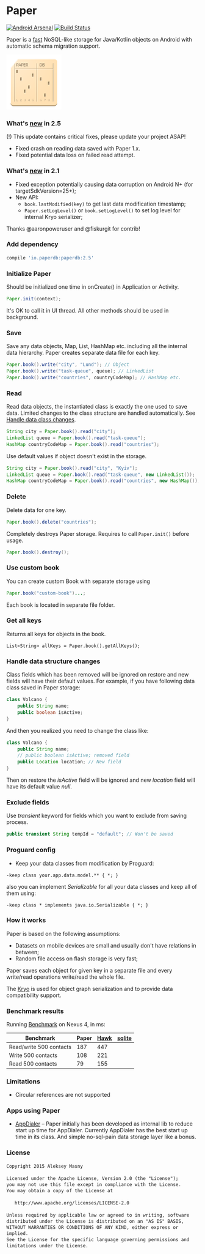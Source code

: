 # Paper
[![Android Arsenal](https://img.shields.io/badge/Android%20Arsenal-Paper-blue.svg?style=flat)](http://android-arsenal.com/details/1/2080)   [![Build Status](https://travis-ci.org/pilgr/Paper.svg?branch=master)](https://travis-ci.org/pilgr/Paper)

Paper is a [fast](#benchmark-results) NoSQL-like storage for Java/Kotlin objects on Android with automatic schema migration support.

![Paper icon](/paper_icon.png)

### What's [new](/CHANGELOG.md) in 2.5
(!) This update contains critical fixes, please update your project ASAP!
* Fixed crash on reading data saved with Paper 1.x.
* Fixed potential data loss on failed read attempt. 

### What's [new](/CHANGELOG.md) in 2.1
* Fixed exception potentially causing data corruption on Android N+ (for targetSdkVersion=25+);
* New API: 
    * `book.lastModified(key)` to get last data modification timestamp;
    * `Paper.setLogLevel()` or `book.setLogLevel()` to set log level for internal Kryo serializer;

Thanks @aaronpoweruser and @fiskurgit for contrib!

### Add dependency
```groovy
compile 'io.paperdb:paperdb:2.5'
```

### Initialize Paper
Should be initialized one time in onCreate() in Application or Activity.

```java
Paper.init(context);
```

It's OK to call it in UI thread. All other methods should be used in background.

### Save
Save any data objects, Map, List, HashMap etc. including all the internal data hierarchy. 
Paper creates separate data file for each key.

```java
Paper.book().write("city", "Lund"); // Object
Paper.book().write("task-queue", queue); // LinkedList
Paper.book().write("countries", countryCodeMap); // HashMap etc.
```

### Read
Read data objects, the instantiated class is exactly the one used to save data. Limited changes to the class structure are handled automatically. See [Handle data class changes](#handle-data-structure-changes).

```java
String city = Paper.book().read("city");
LinkedList queue = Paper.book().read("task-queue");
HashMap countryCodeMap = Paper.book().read("countries");
```

Use default values if object doesn't exist in the storage.

```java
String city = Paper.book().read("city", "Kyiv");
LinkedList queue = Paper.book().read("task-queue", new LinkedList());
HashMap countryCodeMap = Paper.book().read("countries", new HashMap());
```

### Delete
Delete data for one key.

```java
Paper.book().delete("countries");
```

Completely destroys Paper storage. Requires to call ```Paper.init()``` before usage.

```java
Paper.book().destroy();
```

### Use custom book
You can create custom Book with separate storage using

```java
Paper.book("custom-book")...;
```
Each book is located in separate file folder.

### Get all keys 
Returns all keys for objects in the book.

```
List<String> allKeys = Paper.book().getAllKeys();
```

### Handle data structure changes
Class fields which has been removed will be ignored on restore and new fields will have their default values. For example, if you have following data class saved in Paper storage:

```java
class Volcano {
    public String name;
    public boolean isActive;
}
```

And then you realized you need to change the class like:

```java
class Volcano {
    public String name;
    // public boolean isActive; removed field
    public Location location; // New field
}
```

Then on restore the _isActive_ field will be ignored and new _location_ field will have its default value _null_.

### Exclude fields
Use _transient_ keyword for fields which you want to exclude from saving process.

```java
public transient String tempId = "default"; // Won't be saved
```
### Proguard config
* Keep your data classes from modification by Proguard:

```
-keep class your.app.data.model.** { *; }
```

also you can implement _Serializable_ for all your data classes and keep all of them using:

```
-keep class * implements java.io.Serializable { *; }
```

### How it works
Paper is based on the following assumptions:
- Datasets on mobile devices are small and usually don't have relations in between; 
- Random file access on flash storage is very fast;

Paper saves each object for given key in a separate file and every write/read operations write/read the whole file.

The [Kryo](https://github.com/EsotericSoftware/kryo) is used for object graph serialization and to provide data compatibility support.

### Benchmark results
Running [Benchmark](https://github.com/pilgr/Paper/blob/master/paperdb/src/androidTest/java/io/paperdb/benchmark/Benchmark.java) on Nexus 4, in ms:

| Benchmark                 | Paper    | [Hawk](https://github.com/orhanobut/hawk) | [sqlite](http://developer.android.com/reference/android/database/sqlite/package-summary.html) |
|---------------------------|----------|----------|----------|
| Read/write 500 contacts   | 187      | 447      |          |
| Write 500 contacts        | 108      | 221      |          |
| Read 500 contacts         | 79       | 155      |          |

### Limitations
* Circular references are not supported

### Apps using Paper
- [AppDialer](https://play.google.com/store/apps/details?id=name.pilgr.appdialer) – Paper initially has been developed as internal lib to reduce start up time for AppDialer. Currently AppDialer has the best start up time in its class. And simple no-sql-pain data storage layer like a bonus.

### License
    Copyright 2015 Aleksey Masny

    Licensed under the Apache License, Version 2.0 (the "License");
    you may not use this file except in compliance with the License.
    You may obtain a copy of the License at

       http://www.apache.org/licenses/LICENSE-2.0

    Unless required by applicable law or agreed to in writing, software
    distributed under the License is distributed on an "AS IS" BASIS,
    WITHOUT WARRANTIES OR CONDITIONS OF ANY KIND, either express or implied.
    See the License for the specific language governing permissions and
    limitations under the License.

